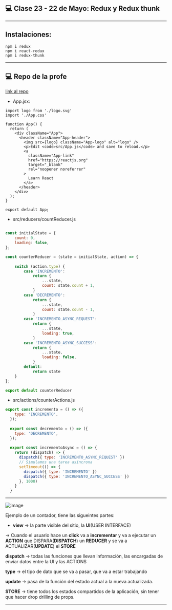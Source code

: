## :computer: Clase 23 - 22 de Mayo: Redux y Redux thunk

---

## Instalaciones:

```
npm i redux
npm i react-redux
npm i redux-thunk
```

---

## :computer: Repo de la profe

[link al repo](https://github.com/GiselaFlores/Redux-contador)

- App.jsx:

```JSX
import logo from './logo.svg'
import './App.css'

function App() {
  return (
    <div className="App">
      <header className="App-header">
        <img src={logo} className="App-logo" alt="logo" />
        <p>Edit <code>src/App.js</code> and save to reload.</p>
        <a
          className="App-link"
          href="https://reactjs.org"
          target="_blank"
          rel="noopener noreferrer"
        >
          Learn React
        </a>
      </header>
    </div>
  );
}

export default App;
```

- src/reducers/countReducer.js

```Javascript

const initialState = {
    count: 0,
    loading: false,
};

const counterReducer = (state = initialState, action) => {
    
    switch (action.type) {
        case 'INCREMENTO':
            return {
                ...state,
                count: state.count + 1,
            }
        case 'DECREMENTO':
            return {
                ...state,
                count: state.count - 1,
            }
        case 'INCREMENTO_ASYNC_REQUEST':
            return {
                ...state,
                loading: true,
            }
        case 'INCREMENTO_ASYNC_SUCCESS':
            return {
                ...state,
                loading: false,
            }
        default:
            return state
    }
};

export default counterReducer
```

- src/actions/counterActions.js

```Javascript
export const incremento = () => ({
    type: 'INCREMENTO',
  });
  
  export const decremento = () => ({
    type: 'DECREMENTO',
  });
  
  export const incrementoAsync = () => {
    return (dispatch) => {
      dispatch({ type: 'INCREMENTO_ASYNC_REQUEST' })
      // Simulamos una tarea asíncrona
      setTimeout(() => {
        dispatch({ type: 'INCREMENTO' })
        dispatch({ type: 'INCREMENTO_ASYNC_SUCCESS' })
      }, 1000)
    }
  }
```

---


![image](https://github.com/eugenia1984/react-varios-cursos/assets/72580574/b565be02-2095-40cf-93ab-1b95740b220a)

Ejemplo de un contador, tiene las sigueintes partes:

- **view** -> la parte visible del sitio, la **UI**(USER INTERFACE)

-> Cuando el usuario hace un **click** va a **incrementar** y va a ejecutar un **ACTION** que DISPARA(**DISPATCH**) un **REDUCER** y se va a ACTUALIZAR(**UPDATE**) el **STORE**

**dispatch** -> todas las funciones que llevan información, las encargadas de enviar datos entre la UI y las ACTIONS

**type** -> el tipo de dato que se va a pasar, que va a estar trabajando

**update** -> pasa de la función del estado actual a la nueva actualizada.

**STORE** -> tiene todos los estados compartidos de la aplicación, sin tener que hacer drop drilling de props.

---
